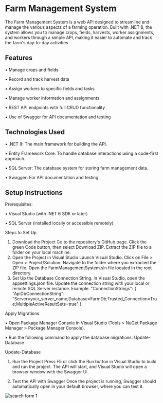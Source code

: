 # Farm Management System
The Farm Management System is a web API designed to streamline and manage the various aspects of a farming operation. Built with .NET 8, the system allows you to manage crops, fields, harvests, worker assignments, and workers through a simple API, making it easier to automate and track the farm's day-to-day activities.

## Features
•	Manage crops and fields

•	Record and track harvest data

•	Assign workers to specific fields and tasks

•	Manage worker information and assignments

•	REST API endpoints with full CRUD functionality

•	Use of Swagger for API documentation and testing



## Technologies Used
•	.NET 8: The main framework for building the API.

•	Entity Framework Core: To handle database interactions using a code-first approach.

•	SQL Server: The database system for storing farm management data.

•	Swagger: For API documentation and testing.


## Setup Instructions
Prerequisites:

•	Visual Studio (with .NET 6 SDK or later)

•	SQL Server (installed locally or accessible remotely)


Steps to Set Up

1.	Download the Project
Go to the repository's GitHub page. Click the green Code button, then select Download ZIP. Extract the ZIP file to a folder on your local machine.
2.	Open the Project in Visual Studio
Launch Visual Studio. Click on File > Open > Project/Solution. Navigate to the folder where you extracted the ZIP file. Open the FarmManagementSystem.sln file located in the root directory.
3.	Set Up the Database Connection String. In Visual Studio, open the appsettings.json file. Update the connection string with your local or remote SQL Server instance.
Example:
"ConnectionStrings": {
  "ApiDbConnectionString": "Server=your_server_name;Database=FarmDb;Trusted_Connection=True;MultipleActiveResultSets=true"
}

Apply Migrations

•	Open Package Manager Console in Visual Studio (Tools > NuGet Package Manager > Package Manager Console).

•	Run the following command to apply the database migrations: Update-Database

Update-Database

1.	Run the Project
Press F5 or click the Run button in Visual Studio to build and run the project. The API will start, and Visual Studio will open a browser window with the Swagger UI.

2.	Test the API with Swagger
Once the project is running, Swagger should automatically open in your default browser, where you can test it.



![search form 1](<Yugioh_MVC/Images/Form_1.png>)
